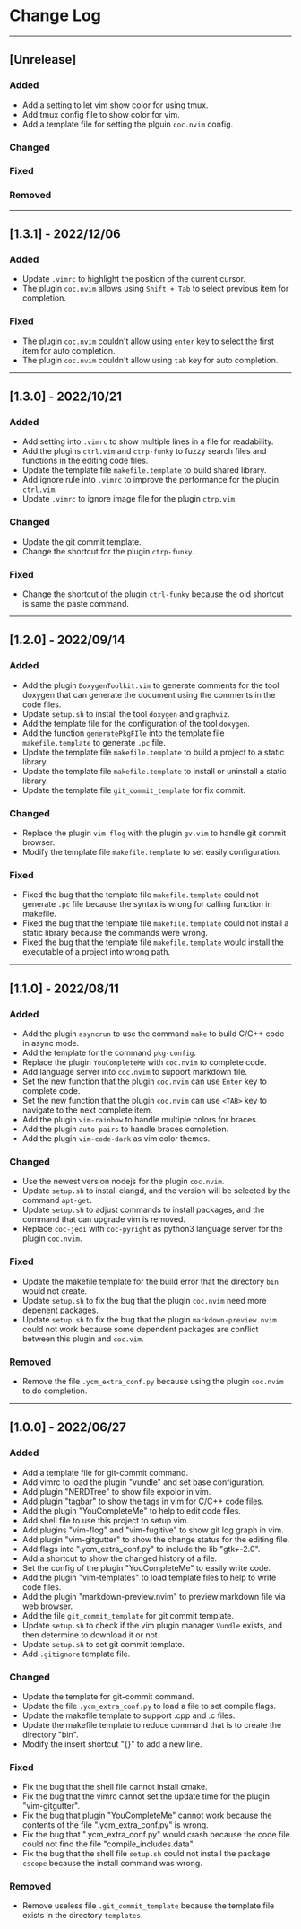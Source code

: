 # Change Log

---------------------------
## [Unrelease]
### Added
- Add a setting to let vim show color for using tmux.
- Add tmux config file to show color for vim.
- Add a template file for setting the plguin `coc.nvim` config.

### Changed

### Fixed

### Removed

---------------------------
## [1.3.1] - 2022/12/06
### Added
- Update `.vimrc` to highlight the position of the current cursor.
- The plugin `coc.nvim` allows using `Shift + Tab` to select previous item for completion.

### Fixed
- The plugin `coc.nvim` couldn't allow using `enter` key to select the first item for auto completion.
- The plugin `coc.nvim` couldn't allow using `tab` key for auto completion.

---------------------------
## [1.3.0] - 2022/10/21
### Added
- Add setting into `.vimrc` to show multiple lines in a file for readability.
- Add the plugins `ctrl.vim` and `ctrp-funky` to fuzzy search files and functions in the editing code files.
- Update the template file `makefile.template` to build shared library.
- Add ignore rule into `.vimrc` to improve the performance for the plugin `ctrl.vim`.
- Update `.vimrc` to ignore image file for the plugin `ctrp.vim`.

### Changed
- Update the git commit template.
- Change the shortcut for the plugin `ctrp-funky`.

### Fixed
- Change the shortcut of the plugin `ctrl-funky` because the old shortcut is same the paste command.

---------------------------
## [1.2.0] - 2022/09/14
### Added
- Add the plugin `DoxygenToolkit.vim` to generate comments for the tool doxygen that can generate the document using the comments in the code files.
- Update `setup.sh` to install the tool `doxygen` and `graphviz`.
- Add the template file for the configuration of the tool `doxygen`.
- Add the function `generatePkgFIle` into the template file `makefile.template` to generate `.pc` file.
- Update the template file `makefile.template` to build a project to a static library.
- Update the template file `makefile.template` to install or uninstall a static library.
- Update the template file `git_commit_template` for fix commit.

### Changed
- Replace the plugin `vim-flog` with the plugin `gv.vim` to handle git commit browser.
- Modify the template file `makefile.template` to set easily configuration.

### Fixed
- Fixed the bug that the template file `makefile.template` could not generate `.pc` file because the syntax is wrong for calling function in makefile.
- Fixed the bug that the template file `makefile.template` could not install a static library because the commands were wrong.
- Fixed the bug that the template file `makefile.template` would install the executable of a project into wrong path.

---------------------------
## [1.1.0] - 2022/08/11
### Added
- Add the plugin `asyncrun` to use the command `make` to build C/C++ code in async mode.
- Add the template for the command `pkg-config`.
- Replace the plugin `YouCompleteMe` with `coc.nvim` to complete code.
- Add language server into `coc.nvim` to support markdown file.
- Set the new function that the plugin `coc.nvim` can use `Enter` key to complete code.
- Set the new function that the plugin `coc.nvim` can use `<TAB>` key to navigate to the next complete item.
- Add the plugin `vim-rainbow` to handle multiple colors for braces.
- Add the plugin `auto-pairs` to handle braces completion.
- Add the plugin `vim-code-dark` as vim color themes.

### Changed
- Use the newest version nodejs for the plugin `coc.nvim`.
- Update `setup.sh` to install clangd, and the version will be selected by the command `apt-get`.
- Update `setup.sh` to adjust commands to install packages, and the command that can upgrade vim is removed.
- Replace `coc-jedi` with `coc-pyright` as python3 language server for the plugin `coc.nvim`.

### Fixed
- Update the makefile template for the build error that the directory `bin` would not create.
- Update `setup.sh` to fix the bug that the plugin `coc.nvim` need more depenent packages.
- Update `setup.sh` to fix the bug that the plugin `markdown-preview.nvim` could not work because some dependent packages are conflict between this plugin and `coc.vim`.

### Removed
- Remove the file `.ycm_extra_conf.py` because using the plugin `coc.nvim` to do completion.

---------------------------
## [1.0.0] - 2022/06/27
### Added
- Add a template file for git-commit command.
- Add vimrc to load the plugin "vundle" and set base configuration.
- Add plugin "NERDTree" to show file expolor in vim.
- Add plugin "tagbar" to show the tags in vim for C/C++ code files.
- Add the plugin "YouCompleteMe" to help to edit code files.
- Add shell file to use this project to setup vim.
- Add plugins "vim-flog" and "vim-fugitive" to show git log graph in vim.
- Add plugin "vim-gitgutter" to show the change status for the editing file.
- Add flags into ".ycm_extra_conf.py" to include the lib "gtk+-2.0".
- Add a shortcut to show the changed history of a file.
- Set the config of the plugin "YouCompleteMe" to easily write code.
- Add the plugin "vim-templates" to load template files to help to write code files.
- Add the plugin "markdown-preview.nvim" to preview markdown file via web browser.
- Add the file `git_commit_template` for git commit template.
- Update `setup.sh` to check if the vim plugin manager `Vundle` exists, and then determine to download it or not.
- Update `setup.sh` to set git commit template.
- Add `.gitignore` template file.

### Changed
- Update the template for git-commit command.
- Update the file `.ycm_extra_conf.py` to load a file to set compile flags.
- Update the makefile template to support .cpp and .c files.
- Update the makefile template to reduce command that is to create the directory "bin".
- Modify the insert shortcut "{}" to add a new line.

### Fixed
- Fix the bug that the shell file cannot install cmake.
- Fix the bug that the vimrc cannot set the update time for the plugin "vim-gitgutter".
- Fix the bug that plugin "YouCompleteMe" cannot work because the contents of the file ".ycm_extra_conf.py" is wrong.
- Fix the bug that ".ycm_extra_conf.py" would crash because the code file could not find the file "compile_includes.data".
- Fix the bug that the shell file `setup.sh` could not install the package `cscope` because the install command was wrong.

### Removed
- Remove useless file `.git_commit_template` because the template file exists in the directory `templates`.

